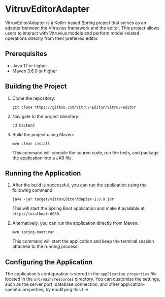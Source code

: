 # VitruvEditorAdapter

VitruvEditorAdapter is a Kotlin-based Spring project that serves as an adapter between the Vitruvius framework and the editor. This project allows users to interact with Vitruvius models and perform model-related operations directly from their preferred editor.

## Prerequisites

- Java 17 or higher
- Maven 3.6.0 or higher

## Building the Project

1. Clone the repository:

   ```
   git clone https://github.com/Vitruv-Editor/vitruv-editor
   ```

2. Navigate to the project directory:

   ```
   cd backend
   ```

3. Build the project using Maven:

   ```
   mvn clean install
   ```

   This command will compile the source code, run the tests, and package the application into a JAR file.

## Running the Application

1. After the build is successful, you can run the application using the following command:

   ```
   java -jar target/vitruvEditorAdapter-1.0.0.jar
   ```

   This will start the Spring Boot application and make it available at `http://localhost:8080`.

2. Alternatively, you can run the application directly from Maven:

   ```
   mvn spring-boot:run
   ```

   This command will start the application and keep the terminal session attached to the running process.

## Configuring the Application

The application's configuration is stored in the `application.properties` file located in the `src/main/resources` directory. You can customize the settings, such as the server port, database connection, and other application-specific properties, by modifying this file.


